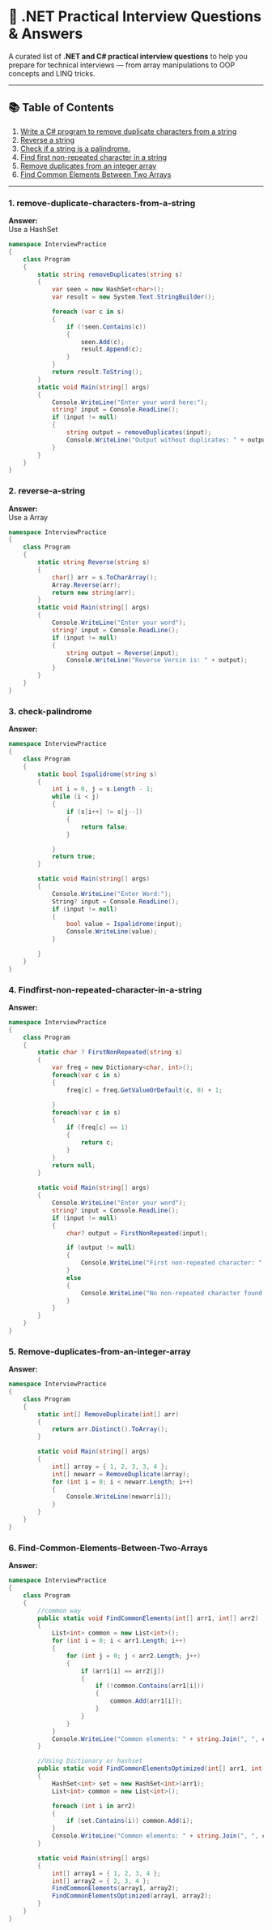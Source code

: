 # 🧠 .NET Practical Interview Questions & Answers

A curated list of **.NET and C# practical interview questions** to help you prepare for technical interviews — from array manipulations to OOP concepts and LINQ tricks.

---

## 📚 Table of Contents
1. [Write a C# program to remove duplicate characters from a string](#1-remove-duplicate-characters-from-a-string)
2. [Reverse a string](#2-reverse-a-string)
3. [Check if a string is a palindrome.](#3-check-palindrome)
4. [Find first non-repeated character in a string](#4-Findfirst-non-repeated-character-in-a-string)
5. [Remove duplicates from an integer array](#5-Remove-duplicates-from-an-integer-array)
6. [Find Common Elements Between Two Arrays](#6-Find-Common-Elements-Between-Two-Arrays)


---

### 1. remove-duplicate-characters-from-a-string
**Answer:**  
Use a HashSet  
```csharp
namespace InterviewPractice
{
    class Program
    {
        static string removeDuplicates(string s)
        {
            var seen = new HashSet<char>();
            var result = new System.Text.StringBuilder();

            foreach (var c in s)
            {
                if (!seen.Contains(c))
                {
                    seen.Add(c);
                    result.Append(c);
                }
            }
            return result.ToString();
        }
        static void Main(string[] args)
        {
            Console.WriteLine("Enter your word here:");
            string? input = Console.ReadLine();
            if (input != null)
            {
                string output = removeDuplicates(input);
                Console.WriteLine("Output without duplicates: " + output);
            }
        }
    }
}
```
### 2. reverse-a-string
**Answer:**  
Use a Array
```csharp
namespace InterviewPractice
{
    class Program
    {
        static string Reverse(string s)
        {
            char[] arr = s.ToCharArray();
            Array.Reverse(arr);
            return new string(arr);
        }
        static void Main(string[] args)
        {
            Console.WriteLine("Enter your word");
            string? input = Console.ReadLine();
            if (input != null)
            {
                string output = Reverse(input);
                Console.WriteLine("Reverse Versin is: " + output);
            }
        }
    }
}
```
### 3. check-palindrome
**Answer:**  
```csharp
namespace InterviewPractice
{
    class Program
    {
        static bool Ispalidrome(string s)
        {
            int i = 0, j = s.Length - 1;
            while (i < j)
            {
                if (s[i++] != s[j--])
                {
                    return false;
                }

            }
            return true;
        }

        static void Main(string[] args)
        {
            Console.WriteLine("Enter Word:");
            String? input = Console.ReadLine();
            if (input != null)
            {
                bool value = Ispalidrome(input);
                Console.WriteLine(value);
            }

        }
    }
}
```
### 4. Findfirst-non-repeated-character-in-a-string
**Answer:**  
```csharp
namespace InterviewPractice
{
    class Program
    {
        static char ? FirstNonRepeated(string s)
        {
            var freq = new Dictionary<char, int>();
            foreach(var c in s)
            {
                freq[c] = freq.GetValueOrDefault(c, 0) + 1;

            }
            foreach(var c in s)
            {
                if (freq[c] == 1)
                {
                    return c;
                }
            }
            return null;
        }
        
        static void Main(string[] args)
        {
            Console.WriteLine("Enter your word");
            string? input = Console.ReadLine();
            if (input != null)
            {
                char? output = FirstNonRepeated(input);

                if (output != null)
                {
                    Console.WriteLine("First non-repeated character: " + output);
                }
                else
                {
                    Console.WriteLine("No non-repeated character found.");
                }
            }
        }
    }
}
```
### 5. Remove-duplicates-from-an-integer-array
**Answer:**  
```csharp
namespace InterviewPractice
{
    class Program
    {
        static int[] RemoveDuplicate(int[] arr)
        {
            return arr.Distinct().ToArray();
        }

        static void Main(string[] args)
        {
            int[] array = { 1, 2, 3, 3, 4 };
            int[] newarr = RemoveDuplicate(array);
            for (int i = 0; i < newarr.Length; i++)
            {
                Console.WriteLine(newarr[i]);
            }
        }
    }
}
```
### 6. Find-Common-Elements-Between-Two-Arrays
**Answer:**  
```csharp
namespace InterviewPractice
{
    class Program
    {
        //common way
        public static void FindCommonElements(int[] arr1, int[] arr2)
        {
            List<int> common = new List<int>();
            for (int i = 0; i < arr1.Length; i++)
            {
                for (int j = 0; j < arr2.Length; j++)
                {
                    if (arr1[i] == arr2[j])
                    {
                        if (!common.Contains(arr1[i]))
                        {
                            common.Add(arr1[i]);
                        }
                    }
                }
            }
            Console.WriteLine("Common elements: " + string.Join(", ", common));
        }

        //Using Dictionary or hashset
        public static void FindCommonElementsOptimized(int[] arr1, int[] arr2)
        {
            HashSet<int> set = new HashSet<int>(arr1);
            List<int> common = new List<int>();

            foreach (int i in arr2)
            {
                if (set.Contains(i)) common.Add(i);
            }
            Console.WriteLine("Common elements: " + string.Join(", ", common));
        }

        static void Main(string[] args)
        {
            int[] array1 = { 1, 2, 3, 4 };
            int[] array2 = { 2, 3, 4 };
            FindCommonElements(array1, array2);
            FindCommonElementsOptimized(array1, array2);
        }
    }
}
```